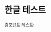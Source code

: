 <script>
  import Hello from '$lib/components/Hello.svelte'
</script>

# 한글 테스트

컴포넌트 테스트: <Hello name="World" />
